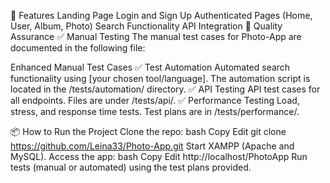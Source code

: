 🔐 Features
Landing Page
Login and Sign Up
Authenticated Pages (Home, User, Album, Photo)
Search Functionality
API Integration
🧪 Quality Assurance
✅ Manual Testing
The manual test cases for Photo-App are documented in the following file:

Enhanced Manual Test Cases
✅ Test Automation
Automated search functionality using [your chosen tool/language].
The automation script is located in the /tests/automation/ directory.
✅ API Testing
API test cases for all endpoints.
Files are under /tests/api/.
✅ Performance Testing
Load, stress, and response time tests.
Test plans are in /tests/performance/.

📦 How to Run the Project
Clone the repo:
bash
Copy
Edit
git clone https://github.com/Leina33/Photo-App.git
Start XAMPP (Apache and MySQL).
Access the app:
bash
Copy
Edit
http://localhost/PhotoApp
Run tests (manual or automated) using the test plans provided.